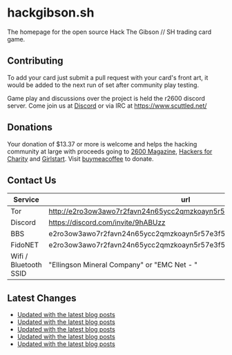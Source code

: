 # hackgibson.sh
The homepage for the open source Hack The Gibson // SH trading card game.


## Contributing

To add your card just submit a pull request with your card's front art, it would be added to the next run of set after community play testing.

Game play and discussions over the project is held the r2600 discord server. Come join us at [Discord](https://discord.com/invite/9hABUzz) or via IRC at https://www.scuttled.net/


## Donations

Your donation of $13.37 or more is welcome and helps the hacking community at large with proceeds going to [2600 Magazine](https://2600.com/), [Hackers for Charity](https://hackersforcharity.org) and [Girlstart](https://girlstart.org).  Visit [buymeacoffee](https://www.buymeacoffee.com/hackgibson.sh) to donate.


## Contact Us

Service | url
-|-
Tor | http://e2ro3ow3awo7r2favn24n65ycc2qmzkoayn5r57e3f56nvjwdcgg32ad.onion
Discord | https://discord.com/invite/9hABUzz
BBS | e2ro3ow3awo7r2favn24n65ycc2qmzkoayn5r57e3f56nvjwdcgg32ad.onion:23
FidoNET | e2ro3ow3awo7r2favn24n65ycc2qmzkoayn5r57e3f56nvjwdcgg32ad.onion:24554
Wifi / Bluetooth SSID | "Ellingson Mineral Company" or "EMC Net - <fidonet address>"

## Latest Changes
<!-- BLOG-POST-LIST:START -->
- [Updated with the latest blog posts](https://github.com/DFW2600/hackgibson.sh/commit/535141ffff6d8f76021656eb57db4b003567b8da)
- [Updated with the latest blog posts](https://github.com/DFW2600/hackgibson.sh/commit/6d6480ac875529b69ea6e3ffbbeb6355221fb826)
- [Updated with the latest blog posts](https://github.com/DFW2600/hackgibson.sh/commit/eb9c5e21e567c1d3a6c3d15ba033435bbccfa813)
- [Updated with the latest blog posts](https://github.com/DFW2600/hackgibson.sh/commit/221a383c0bb271c49b2dc3e04adb4e153ddd7c7e)
- [Updated with the latest blog posts](https://github.com/DFW2600/hackgibson.sh/commit/41900686f11e2d038f17f8f6563fabd0a8356f31)
<!-- BLOG-POST-LIST:END -->
